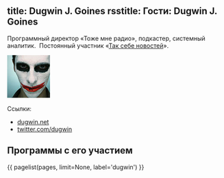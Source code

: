 title: Dugwin J. Goines
rsstitle: Гости: Dugwin J. Goines
---
Программный директор «Тоже мне радио», подкастер, системный аналитик. 
Постоянный участник «[Так себе новостей](/news.html)».

![nikonor](dugwin.jpg)

Ссылки:

- [dugwin.net](http://dugwin.net/)
- [twitter.com/dugwin](http://twitter.com/dugwin)


## Программы с его участием

{{ pagelist(pages, limit=None, label='dugwin') }}
